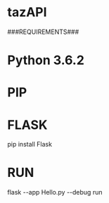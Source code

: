 # tazAPI

###REQUIREMENTS###

# Python 3.6.2

# PIP

# FLASK
pip install Flask



# RUN

flask --app Hello.py --debug run